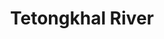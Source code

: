 ---
title: "Tetongkhal River"
title_bn: "তেতেতংখাল নদী"
description: "Derivate from Hilly region of Habang, Chakoria Upazilla of Cox’s Bazar which fall down near Kutubdia Channel of Bashkhali Upazilla, Chittagong. Pekua Upazilla is situated on the bank of this river.
The length of this river is 14 km. Width is 60 meters. Depth is 3 meters. Size of the catchment area is 50 sq. km.
There is an effect of ebb and tide on it. Local administrative make a cross dam on the river catchment so that stored water that help during the period of irrigation."
---